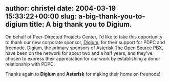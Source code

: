 author: christel
date: 2004-03-19 15:33:22+00:00
slug: a-big-thank-you-to-digium
title: A big thank you to Digium.
---

On behalf of Peer-Directed Projects Center, I'd like to take this opportunity to thank our new corporate sponsor,  [Digium](http://www.digium.com/),  for their support for PDPC and freenode.  Digium, the primary sponsors of  [Asterisk The Open Source PBX](http://www.asterisk.org/), have been on the network for about two and a half years, and they've chosen to express their appreciation for our work by establishing a donor relationship with PDPC.

Thanks again to **Digium** and **Asterisk** for making their home on freenode!
